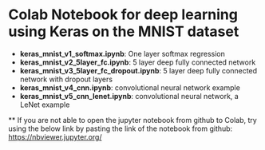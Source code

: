 # Colab Notebook for deep learning using Keras on the MNIST dataset

* **keras_mnist_v1_softmax.ipynb**: One layer softmax regression
* **keras_mnist_v2_5layer_fc.ipynb**: 5 layer deep fully connected network
* **keras_mnist_v3_5layer_fc_dropout.ipynb**: 5 layer deep fully connected network with dropout layers
* **keras_mnist_v4_cnn.ipynb**: convolutional neural network example
* **keras_mnist_v5_cnn_lenet.ipynb**: convolutional neural network, a LeNet example

** If you are not able to open the jupyter notebook from github to Colab, try using the below link by pasting the link of the notebook from github:
https://nbviewer.jupyter.org/
